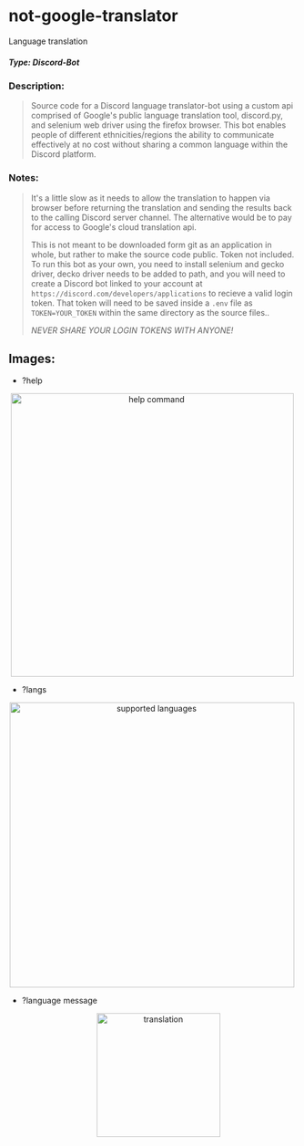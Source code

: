 # not-google-translator
Language translation 
##### *Type: Discord-Bot*

### Description:
>Source code for a Discord language translator-bot using a custom api comprised of Google's public language translation tool, discord.py, and selenium web driver using the firefox browser. This bot enables people of different ethnicities/regions the ability to communicate effectively at no cost without sharing a common language within the Discord platform.

### Notes:
>It's a little slow as it needs to allow the translation to happen via browser before returning the translation
>and sending the results back to the calling Discord server channel. The alternative would be to pay for access to Google's cloud translation api.
>
>This is not meant to be downloaded form git as an application in whole, but rather to make the source code public. Token not included. To run this bot as your own, you need to install selenium and gecko driver, decko driver needs to be added to path, and you will need to create a Discord bot linked to your account at `https://discord.com/developers/applications` to recieve a valid login token. That token will need to be saved inside a `.env` file as `TOKEN=YOUR_TOKEN` within the same directory as the source files..
>
>*NEVER SHARE YOUR LOGIN TOKENS WITH ANYONE!*


## **Images:**
- ?help
<p align="center">
  <img width="497" alt="help command" src="https://github.com/Node0o1/not-google-translator/assets/157242958/a097fd84-54b5-41f0-a599-5ca57533b2cf">
</p>

- ?langs
<p align="center">
  <img width="500" alt="supported languages" src="https://github.com/Node0o1/not-google-translator/assets/157242958/4ac9caa9-64aa-470e-a708-049a1ae28baa">
</p>

- ?language message
  <p align="center">
    <img width="217" alt="translation" src="https://github.com/Node0o1/not-google-translator/assets/157242958/3d6394e6-4cc2-4cd4-9266-b12ec330725f">
  </p>

  

